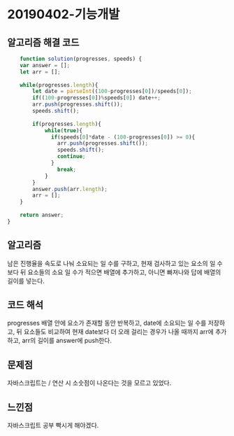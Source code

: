 # 20190402-기능개발

## 알고리즘 해결 코드
```javascript 
    function solution(progresses, speeds) {
    var answer = [];
    let arr = [];
    
    while(progresses.length){
        let date = parseInt((100-progresses[0])/speeds[0]);
        if((100-progresses[0])%speeds[0]) date++;
        arr.push(progresses.shift());
        speeds.shift();
    
        if(progresses.length){
            while(true){
              if(speeds[0]*date - (100-progresses[0]) >= 0){
                arr.push(progresses.shift());
                speeds.shift();
                continue;
              }
                break;
            }
        }  
        answer.push(arr.length);
        arr = [];
    }
    
    return answer;
}
```

## 알고리즘
남은 진행율을 속도로 나눠 소요되는 일 수를 구하고, 현재 검사하고 있는 요소의 일 수보다 뒤 요소들의 소요 일 수가 적으면 배열에 추가하고, 아니면 빠져나와 답에 배열의 길이를 넣는다.

## 코드 해석
progresses 배열 안에 요소가 존재할 동안 반복하고, date에 소요되는 일 수를 저장하고, 뒤 요소들도 비교하여 현재 date보다 더 오래 걸리는 경우가 나올 때까지 arr에 추가하고, arr의 길이를 answer에 push한다.

## 문제점
자바스크립트는 / 연산 시 소숫점이 나온다는 것을 모르고 있었다.

## 느낀점
자바스크립트 공부 빡시게 해야겠다.
